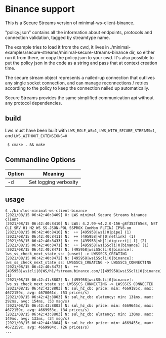 # Binance support

This is a Secure Streams version of minimal-ws-client-binance.

"policy.json" contains all the information about endpoints, protocols and
connection validation, tagged by streamtype name.

The example tries to load it from the cwd, it lives in
./minimal-examples/secure-streams/minimal-secure-streams-binance dir, so
either run it from there, or copy the policy.json to your cwd.  It's also
possible to put the policy json in the code as a string and pass that at
context creation time.

The secure stream object represents a nailed-up connection that outlives any
single socket connection, and can manage reconnections / retries according to
the policy to keep the connection nailed up automatically.

Secure Streams provides the same simplified communication api without any
protocol dependencies.

## build

Lws must have been built with `LWS_ROLE_WS=1`, `LWS_WITH_SECURE_STREAMS=1`, and
`LWS_WITHOUT_EXTENSIONS=0`

```
 $ cmake . && make
```

## Commandline Options

Option|Meaning
---|---
-d|Set logging verbosity

## usage

```
$ ./bin/lws-minimal-ws-client-binance 
[2021/08/15 06:42:40:8409] U: LWS minimal Secure Streams binance client
[2021/08/15 06:42:40:8410] N: LWS: 4.2.99-v4.2.0-156-g8f352f65e8, NET CLI SRV H1 H2 WS SS-JSON-POL SSPROX ConMon FLTINJ IPV6-on
[2021/08/15 06:42:40:8410] N:  ++ [495958|wsi|0|pipe] (1)
[2021/08/15 06:42:40:8411] N:  ++ [495958|vh|0|netlink] (1)
[2021/08/15 06:42:40:8433] N:  ++ [495958|vh|1|digicert||-1] (2)
[2021/08/15 06:42:40:8471] N:  ++ [495958|wsiSScli|0|binance] (1)
[2021/08/15 06:42:40:8471] N: [495958|wsiSScli|0|binance]: lws_ss_check_next_state_ss: (unset) -> LWSSSCS_CREATING
[2021/08/15 06:42:40:8472] N: [495958|wsiSScli|0|binance]: lws_ss_check_next_state_ss: LWSSSCS_CREATING -> LWSSSCS_CONNECTING
[2021/08/15 06:42:40:8472] N:  ++ [495958|wsicli|0|WS/h1/fstream.binance.com/([495958|wsiSScli|0|binance])] (1)
[2021/08/15 06:42:41:8802] N: [495958|wsiSScli|0|binance]: lws_ss_check_next_state_ss: LWSSSCS_CONNECTING -> LWSSSCS_CONNECTED
[2021/08/15 06:42:42:8803] N: sul_hz_cb: price: min: 4669185¢, max: 4672159¢, avg: 4670061¢, (53 prices/s)
[2021/08/15 06:42:42:8803] N: sul_hz_cb: elatency: min: 131ms, max: 292ms, avg: 154ms, (53 msg/s)
[2021/08/15 06:42:43:8803] N: sul_hz_cb: price: min: 4669646¢, max: 4672159¢, avg: 4669953¢, (34 prices/s)
[2021/08/15 06:42:43:8803] N: sul_hz_cb: elatency: min: 130ms, max: 149ms, avg: 133ms, (34 msg/s)
[2021/08/15 06:42:44:8804] N: sul_hz_cb: price: min: 4669455¢, max: 4672159¢, avg: 4669904¢, (26 prices/s)
...
```

